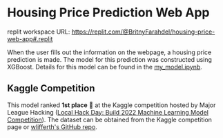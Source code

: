 # Housing Price Prediction Web App

replit workspace URL: https://replit.com/@BritnyFarahdel/housing-price-web-app#.replit

When the user fills out the information on the webpage, a housing price prediction is made. The model for this prediction was constructed using XGBoost. Details for this model can be found in the [my_model.ipynb](https://github.com/bfarahdel/housing-price-web-app/blob/main/my_model.ipynb).

## Kaggle Competition
This model ranked **1st place** :1st_place_medal: at the Kaggle competition hosted by Major League Hacking ([Local Hack Day: Build 2022 Machine Learning Model Competition](https://www.kaggle.com/c/lhd-build-2022)). The dataset can be obtained from the Kaggle competition page or [wlifferth's GitHub repo](https://github.com/wlifferth/build-an-ml-web-app).
